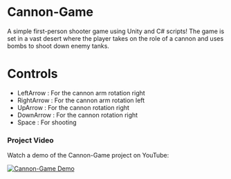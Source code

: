 # Cannon-Game
 A simple first-person shooter game using Unity and C# scripts! The game is set in a vast desert where the player takes on the role of a cannon and uses bombs to shoot down enemy tanks.
 # Controls
 - LeftArrow : For the cannon arm rotation right
 - RightArrow : For the cannon arm rotation left
 - UpArrow : For the cannon rotation right
 - DownArrow : For the cannon rotation right
 - Space : For shooting
### Project Video

Watch a demo of the Cannon-Game project on YouTube:



[![Cannon-Game Demo](https://img.youtube.com/vi/is-khnIeG50/0.jpg)](https://youtu.be/is-khnIeG50)


